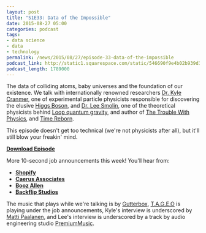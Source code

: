 ```yaml
---
layout: post
title: "S1E33: Data of the Impossible"
date: 2015-08-27 05:00
categories: podcast
tags:
- data science
- data
- technology
permalink: /news/2015/08/27/episode-33-data-of-the-impossible
podcast_link: http://static1.squarespace.com/static/546690f9e4b02b939d34b2b1/546691b4e4b01fdff0c848ac/55de6f54e4b0768af02636a5/1440640915753/Partially_Derivative_Episode_33.mp3
podcast_length: 1789000
---
```


The data of colliding atoms, baby universes and the foundation of our
existence. We talk with internationally renowned researchers [Dr. Kyle
Cranmer](https://en.wikipedia.org/wiki/Kyle_Cranmer), one of
experimental particle physicists responsible for discovering the elusive
[Higgs Boson](http://home.web.cern.ch/topics/higgs-boson), and [Dr. Lee
Smolin](http://leesmolin.com/), one of the theoretical physicists behind
[Loop quantum
gravity](http://www.dummies.com/how-to/content/string-theory-and-loop-quantum-gravity.html),
and author of [The Trouble With
Physics](http://leesmolin.com/writings/the-trouble-with-physics/), and
[Time
Reborn](http://www.amazon.com/Time-Reborn-Crisis-Physics-Universe/dp/0544245598). 

This episode doesn't get too technical (we're not physicists after all),
but it'll still blow your freakin' mind.


[**Download Episode**](http://static1.squarespace.com/static/546690f9e4b02b939d34b2b1/546691b4e4b01fdff0c848ac/55de6f54e4b0768af02636a5/1440640915753/Partially_Derivative_Episode_33.mp3)

More 10-second job announcements this week! You'll hear from:

-   **[Shopify](https://www.shopify.com/careers)**
-   **[Caerus
Associates](http://caerusassociates.com/careers-at-caerus/)**
-   **[Booz Allen](http://careers.boozallen.com)**
-   **[Backflip Studios](http://www.backflipstudios.com/jobs/)**

The music that plays while we're talking is by
[Gutterbox](https://soundcloud.com/gutterbox),
[T.A.G.E.O](https://myspace.com/tageo) is playing under the job
announcements, Kyle's interview is underscored by [Matti
Paalanen](http://www.mattipaalanen.com/), and Lee's interview is
underscored by a track by audio engineering studio
[PremiumMusic](http://www.tonstudiomuenchen.com/).

